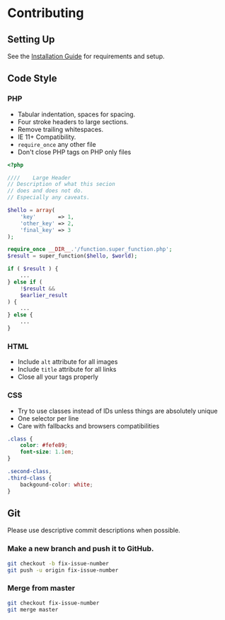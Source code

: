 # Contributing

## Setting Up

See the [Installation Guide](https://github.com/eustasy/phoenix#install-guide) for requirements and setup.

## Code Style
### PHP

 - Tabular indentation, spaces for spacing.
 - Four stroke headers to large sections.
 - Remove trailing whitespaces.
 - IE 11+ Compatibility.
 - `require_once` any other file
 - Don't close PHP tags on PHP only files

```php
<?php

////	Large Header
// Description of what this secion
// does and does not do.
// Especially any caveats.

$hello = array(
	'key'       => 1,
	'other_key' => 2,
	'final_key' => 3
);

require_once __DIR__.'/function.super_function.php';
$result = super_function($hello, $world);

if ( $result ) {
	...
} else if (
	!$result &&
	$earlier_result
) {
	...
} else {
	...
}
```

### HTML
 - Include `alt` attribute for all images
 - Include `title` attribute for all links
 - Close all your tags properly

### CSS
 - Try to use classes instead of IDs unless things are absolutely unique
 - One selector per line
 - Care with fallbacks and browsers compatibilities
```css
.class {
    color: #fefe89;
    font-size: 1.1em;
}

.second-class,
.third-class {
    backgound-color: white;
}
```

## Git

Please use descriptive commit descriptions when possible.

### Make a new branch and push it to GitHub.
```bash
git checkout -b fix-issue-number
git push -u origin fix-issue-number
```

### Merge from master
```bash
git checkout fix-issue-number
git merge master
```
